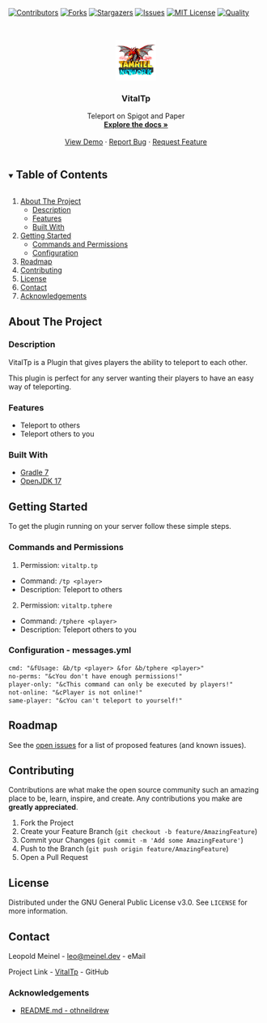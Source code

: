 <!-- PROJECT SHIELDS -->
[![Contributors][contributors-shield]][contributors-url]
[![Forks][forks-shield]][forks-url]
[![Stargazers][stars-shield]][stars-url]
[![Issues][issues-shield]][issues-url]
[![MIT License][license-shield]][license-url]
[![Quality][quality-shield]][quality-url]

<!-- PROJECT LOGO -->
<!--suppress ALL -->
<br />
<p align="center">
  <a href="https://github.com/LeoMeinel/VitalTp">
    <img src="images/logo.png" alt="Logo" width="80" height="80">
  </a>

<h3 align="center">VitalTp</h3>

  <p align="center">
    Teleport on Spigot and Paper
    <br />
    <a href="https://github.com/LeoMeinel/VitalTp"><strong>Explore the docs »</strong></a>
    <br />
    <br />
    <a href="https://github.com/LeoMeinel/VitalTp">View Demo</a>
    ·
    <a href="https://github.com/LeoMeinel/VitalTp/issues">Report Bug</a>
    ·
    <a href="https://github.com/LeoMeinel/VitalTp/issues">Request Feature</a>
  </p>

<!-- TABLE OF CONTENTS -->
<details open="open">
  <summary><h2 style="display: inline-block">Table of Contents</h2></summary>
  <ol>
    <li>
      <a href="#about-the-project">About The Project</a>
      <ul>
        <li><a href="#description">Description</a></li>
        <li><a href="#features">Features</a></li>
        <li><a href="#built-with">Built With</a></li>
      </ul>
    </li>
    <li>
      <a href="#getting-started">Getting Started</a>
      <ul>
        <li><a href="#commands-and-permissions">Commands and Permissions</a></li>
        <li><a href="#configuration - messages.yml">Configuration</a></li>
      </ul>
    </li>
    <li><a href="#roadmap">Roadmap</a></li>
    <li><a href="#contributing">Contributing</a></li>
    <li><a href="#license">License</a></li>
    <li><a href="#contact">Contact</a></li>
    <li><a href="#acknowledgements">Acknowledgements</a></li>
  </ol>
</details>

<!-- ABOUT THE PROJECT -->

## About The Project

### Description

VitalTp is a Plugin that gives players the ability to teleport to each other.

This plugin is perfect for any server wanting their players to have an easy way of teleporting.

### Features

* Teleport to others
* Teleport others to you

### Built With

* [Gradle 7](https://docs.gradle.org/7.4/release-notes.html)
* [OpenJDK 17](https://openjdk.java.net/projects/jdk/17/)

<!-- GETTING STARTED -->

## Getting Started

To get the plugin running on your server follow these simple steps.

### Commands and Permissions

1. Permission: `vitaltp.tp`

* Command: `/tp <player>`
* Description: Teleport to others

2. Permission: `vitaltp.tphere`

* Command: `/tphere <player>`
* Description: Teleport others to you

### Configuration - messages.yml

```
cmd: "&fUsage: &b/tp <player> &for &b/tphere <player>"
no-perms: "&cYou don't have enough permissions!"
player-only: "&cThis command can only be executed by players!"
not-online: "&cPlayer is not online!"
same-player: "&cYou can't teleport to yourself!"
```

<!-- ROADMAP -->

## Roadmap

See the [open issues](https://github.com/LeoMeinel/VitalTp/issues) for a list of proposed features (and known
issues).

<!-- CONTRIBUTING -->

## Contributing

Contributions are what make the open source community such an amazing place to be, learn, inspire, and create. Any
contributions you make are **greatly appreciated**.

1. Fork the Project
2. Create your Feature Branch (`git checkout -b feature/AmazingFeature`)
3. Commit your Changes (`git commit -m 'Add some AmazingFeature'`)
4. Push to the Branch (`git push origin feature/AmazingFeature`)
5. Open a Pull Request

<!-- LICENSE -->

## License

Distributed under the GNU General Public License v3.0. See `LICENSE` for more information.

<!-- CONTACT -->

## Contact

Leopold Meinel - [leo@meinel.dev](mailto:leo@meinel.dev) - eMail

Project Link - [VitalTp](https://github.com/LeoMeinel/VitalTp) - GitHub

<!-- ACKNOWLEDGEMENTS -->

### Acknowledgements

* [README.md - othneildrew](https://github.com/othneildrew/Best-README-Template)

<!-- MARKDOWN LINKS & IMAGES -->

[contributors-shield]: https://img.shields.io/github/contributors-anon/LeoMeinel/VitalTp?style=for-the-badge

[contributors-url]: https://github.com/LeoMeinel/VitalTp/graphs/contributors

[forks-shield]: https://img.shields.io/github/forks/LeoMeinel/VitalTp?label=Forks&style=for-the-badge

[forks-url]: https://github.com/LeoMeinel/VitalTp/network/members

[stars-shield]: https://img.shields.io/github/stars/LeoMeinel/VitalTp?style=for-the-badge

[stars-url]: https://github.com/LeoMeinel/VitalTp/stargazers

[issues-shield]: https://img.shields.io/github/issues/LeoMeinel/VitalTp?style=for-the-badge

[issues-url]: https://github.com/LeoMeinel/VitalTp/issues

[license-shield]: https://img.shields.io/github/license/LeoMeinel/VitalTp?style=for-the-badge

[license-url]: https://github.com/LeoMeinel/VitalTp/blob/main/LICENSE

[quality-shield]: https://img.shields.io/codefactor/grade/github/LeoMeinel/VitalTp?style=for-the-badge

[quality-url]: https://www.codefactor.io/repository/github/LeoMeinel/VitalTp
